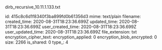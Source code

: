 dirb_recursive_10.11.1.133.txt

id: 415c8c6d1f8340f3ba899fd0b61356d3
mime: text/plain
filename: 
created_time: 2020-08-31T18:23:36.699Z
updated_time: 2020-08-31T18:23:36.699Z
user_created_time: 2020-08-31T18:23:36.699Z
user_updated_time: 2020-08-31T18:23:36.699Z
file_extension: txt
encryption_cipher_text: 
encryption_applied: 0
encryption_blob_encrypted: 0
size: 2266
is_shared: 0
type_: 4
